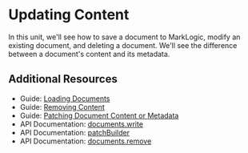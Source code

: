 # Updating Content

In this unit, we'll see how to save a document to MarkLogic, modify an existing
document, and deleting a document. We'll see the difference between a 
document's content and its metadata. 

## Additional Resources

- Guide: [Loading Documents](http://docs.marklogic.com/guide/node-dev/documents#id_85896)
- Guide: [Removing Content](http://docs.marklogic.com/guide/node-dev/documents#id_30566)
- Guide: [Patching Document Content or Metadata](http://docs.marklogic.com/guide/node-dev/partial-update)
- API Documentation: [documents.write](http://docs.marklogic.com/jsdoc/documents.html#write)
- API Documentation: [patchBuilder](http://docs.marklogic.com/jsdoc/patchBuilder.html)
- API Documentation: [documents.remove](http://docs.marklogic.com/jsdoc/patchBuilder.html)
